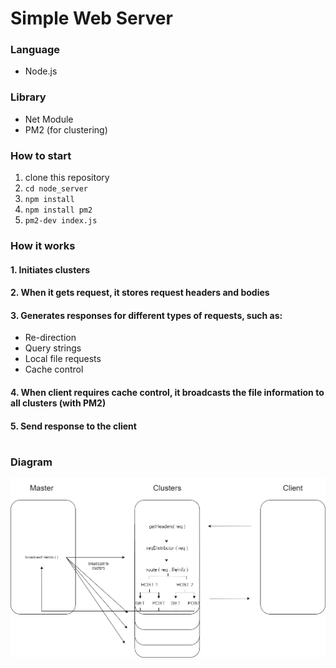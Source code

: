 
# Simple Web Server  

### Language
- Node.js
### Library
- Net Module
- PM2 (for clustering)
### How to start
1. clone this repository
2. ```cd node_server```
3. ```npm install```
4. ```npm install pm2```
5. ```pm2-dev index.js```
### How it works

#### 1. Initiates clusters
#### 2. When it gets request, it stores request headers and bodies
#### 3. Generates responses for different types of requests, such as:
- Re-direction
- Query strings
- Local file requests
- Cache control
 
#### 4. When client requires cache control, it broadcasts the file information to all clusters (with PM2)
#### 5. Send response to the client

#
### Diagram
![다이어그램](./diagram.png)
